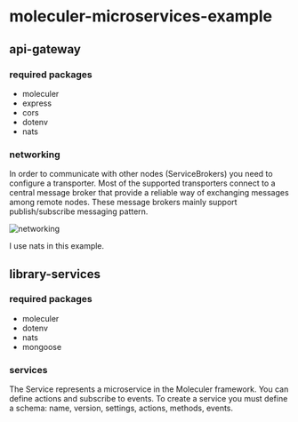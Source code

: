 # moleculer-microservices-example

## api-gateway

### required packages

-   moleculer
-   express
-   cors
-   dotenv
-   nats

### networking

In order to communicate with other nodes (ServiceBrokers) you need to configure a transporter. Most of the supported transporters connect to a central message broker that provide a reliable way of exchanging messages among remote nodes. These message brokers mainly support publish/subscribe messaging pattern.

![networking](https://moleculer.services/docs/0.14/assets/networking.svg)

I use nats in this example.

## library-services

### required packages

-   moleculer
-   dotenv
-   nats
-   mongoose

### services

The Service represents a microservice in the Moleculer framework. You can define actions and subscribe to events. To create a service you must define a schema: name, version, settings, actions, methods, events.
